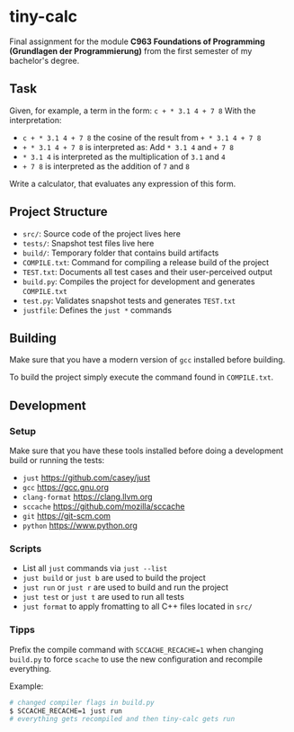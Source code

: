 # tiny-calc

Final assignment for the module
**C963 Foundations of Programming (Grundlagen der Programmierung)**
from the first semester of my bachelor's degree.

## Task

Given, for example, a term in the form: `c + * 3.1 4 + 7 8` With the interpretation:

- `c + * 3.1 4 + 7 8` the cosine of the result from `+ * 3.1 4 + 7 8`
- `+ * 3.1 4 + 7 8` is interpreted as: Add `* 3.1 4` and `+ 7 8`
- `* 3.1 4` is interpreted as the multiplication of `3.1` and `4`
- `+ 7 8` is interpreted as the addition of `7` and `8`

Write a calculator, that evaluates any expression of this form.

## Project Structure

- `src/`: Source code of the project lives here
- `tests/`: Snapshot test files live here
- `build/`: Temporary folder that contains build artifacts
- `COMPILE.txt`: Command for compiling a release build of the project
- `TEST.txt`: Documents all test cases and their user-perceived output
- `build.py`: Compiles the project for development and generates `COMPILE.txt`
- `test.py`: Validates snapshot tests and generates `TEST.txt`
- `justfile`: Defines the `just *` commands

## Building

Make sure that you have a modern version of `gcc` installed before building.

To build the project simply execute the command found in `COMPILE.txt`.

## Development

### Setup

Make sure that you have these tools installed before doing a development build or running the tests:

- `just` https://github.com/casey/just
- `gcc` https://gcc.gnu.org
- `clang-format` https://clang.llvm.org
- `sccache` https://github.com/mozilla/sccache
- `git` https://git-scm.com
- `python` https://www.python.org

### Scripts

- List all `just` commands via `just --list`
- `just build` or `just b` are used to build the project
- `just run` or `just r` are used to build and run the project
- `just test` or `just t` are used to run all tests
- `just format` to apply fromatting to all C++ files located in `src/`

### Tipps

Prefix the compile command with `SCCACHE_RECACHE=1` when changing `build.py` to force `scache` to use the new configuration and recompile everything.

Example:

```bash
# changed compiler flags in build.py
$ SCCACHE_RECACHE=1 just run
# everything gets recompiled and then tiny-calc gets run
```
